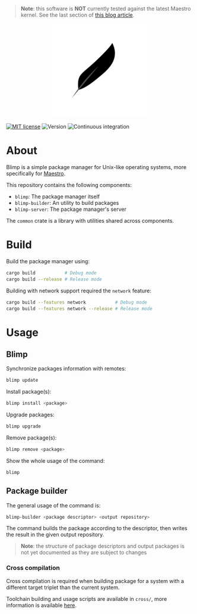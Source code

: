 > **Note**: this software is **NOT** currently tested against the latest Maestro kernel. See the last section of [this blog article](https://blog.lenot.re/a/page-cache).

<p align="center">
  <picture>
    <source media="(prefers-color-scheme: light)" srcset="https://raw.githubusercontent.com/llenotre/maestro-lnf/master/logo-light.svg">
    <img src="https://raw.githubusercontent.com/llenotre/maestro-lnf/master/logo.svg" alt="logo" width="50%" />
  </picture>
</p>

[![MIT license](https://img.shields.io/badge/license-MIT-blue.svg?style=for-the-badge&logo=book)](./LICENSE)
![Version](https://img.shields.io/badge/dynamic/toml?url=https%3A%2F%2Fraw.githubusercontent.com%2Fllenotre%2Fblimp%2Fmaster%2Fclient%2FCargo.toml&query=%24.package.version&style=for-the-badge&label=version)
![Continuous integration](https://img.shields.io/github/actions/workflow/status/llenotre/blimp/check.yml?style=for-the-badge&logo=github)

# About

Blimp is a simple package manager for Unix-like operating systems, more specifically for [Maestro](https://github.com/llenotre/maestro).

This repository contains the following components:
- `blimp`: The package manager itself
- `blimp-builder`: An utility to build packages
- `blimp-server`: The package manager's server

The `common` crate is a library with utilities shared across components.



# Build

Build the package manager using:

```sh
cargo build           # Debug mode
cargo build --release # Release mode
```

Building with network support required the `network` feature:

```sh
cargo build --features network           # Debug mode
cargo build --features network --release # Release mode
```



# Usage

## Blimp

Synchronize packages information with remotes:

```sh
blimp update
```

Install package(s):

```sh
blimp install <package>
```

Upgrade packages:

```sh
blimp upgrade
```

Remove package(s):

```sh
blimp remove <package>
```

Show the whole usage of the command:

```sh
blimp
```



## Package builder

The general usage of the command is:

```sh
blimp-builder <package descriptor> <output repository>
```

The command builds the package according to the descriptor, then writes the result in the given output repository.

> **Note**: the structure of package descriptors and output packages is not yet documented as they are subject to changes



### Cross compilation

Cross compilation is required when building package for a system with a different target triplet than the current system.

Toolchain building and usage scripts are available in `cross/`, more information is available [here](cross/README.md).
